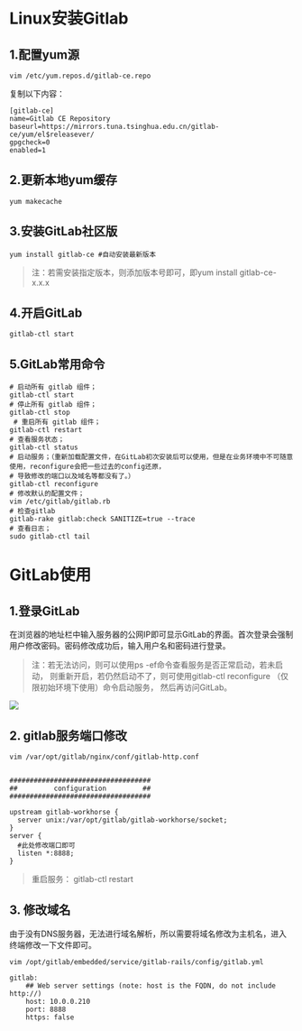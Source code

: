 # Linux安装Gitlab

## 1.配置yum源
```shell script
vim /etc/yum.repos.d/gitlab-ce.repo
```
复制以下内容：
```shell script
[gitlab-ce]
name=Gitlab CE Repository
baseurl=https://mirrors.tuna.tsinghua.edu.cn/gitlab-ce/yum/el$releasever/
gpgcheck=0
enabled=1
```

## 2.更新本地yum缓存
```shell script
yum makecache
```

## 3.安装GitLab社区版
```shell script
yum install gitlab-ce #自动安装最新版本
```
> 注：若需安装指定版本，则添加版本号即可，即yum install gitlab-ce-x.x.x

## 4.开启GitLab
```shell script
gitlab-ctl start
```

## 5.GitLab常用命令
```shell script
# 启动所有 gitlab 组件；
gitlab-ctl start 
# 停止所有 gitlab 组件；
gitlab-ctl stop 
 # 重启所有 gitlab 组件；
gitlab-ctl restart
# 查看服务状态；
gitlab-ctl status 
# 启动服务；（重新加载配置文件，在GitLab初次安装后可以使用，但是在业务环境中不可随意使用，reconfigure会把一些过去的config还原，
# 导致修改的端口以及域名等都没有了。）
gitlab-ctl reconfigure 
# 修改默认的配置文件；
vim /etc/gitlab/gitlab.rb 
# 检查gitlab
gitlab-rake gitlab:check SANITIZE=true --trace
# 查看日志；
sudo gitlab-ctl tail
```

# GitLab使用
## 1.登录GitLab
在浏览器的地址栏中输入服务器的公网IP即可显示GitLab的界面。首次登录会强制用户修改密码。密码修改成功后，输入用户名和密码进行登录。
> 注：若无法访问，则可以使用ps -ef命令查看服务是否正常启动，若未启动， 则重新开启，若仍然启动不了，则可使用gitlab-ctl reconfigure
>（仅限初始环境下使用）命令启动服务， 然后再访问GitLab。

![](res_gitlab/gitlab-01.png)


## 2. gitlab服务端口修改
```shell script
vim /var/opt/gitlab/nginx/conf/gitlab-http.conf


###################################
##         configuration         ##
###################################
 
upstream gitlab-workhorse {
  server unix:/var/opt/gitlab/gitlab-workhorse/socket;
}
server {
  #此处修改端口即可
  listen *:8888;  
}
```
> 重启服务： gitlab-ctl restart

## 3. 修改域名
由于没有DNS服务器，无法进行域名解析，所以需要将域名修改为主机名，进入终端修改一下文件即可。
```shell script
vim /opt/gitlab/embedded/service/gitlab-rails/config/gitlab.yml

gitlab:
    ## Web server settings (note: host is the FQDN, do not include http://)
    host: 10.0.0.210
    port: 8888
    https: false
```


